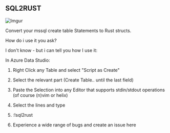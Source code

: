 ## SQL2RUST

![Imgur](https://i.imgur.com/JerUC1O.gif)

Convert your mssql create table Statements to Rust structs.

How do i use it you ask?

I don't know - but i can tell you how I use it:

In Azure Data Studio:

1) Right Click any Table and select "Script as Create"

2) Select the relevant part (Create Table.. until the last field)

3) Paste the Selection into any Editor that supports stdin/stdout operations (of course (n)vim or helix)

4) Select the lines and type

5) :!sql2rust

6) Experience a wide range of bugs and create an issue here
